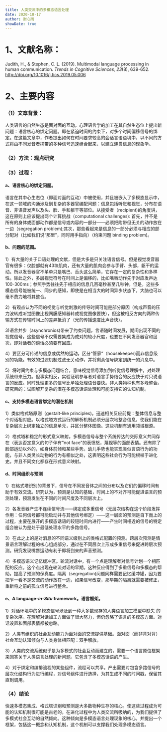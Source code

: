 ```yaml
---
title: 人类交流中的多模态语言处理
date: 2020-10-17
author: 谢心雨
showDate: true
---
```


# 1、文献名称：

Judith, H., & Stephen, C. L. (2019). Multimodal language processing in human communication. *Trends in Cognitive Sciences, 23*(8), 639-652. http://doi.org/10.1016/j.tics.2019.05.006

# 2、主要内容

### （1）文章背景：

人类语言的自然生态是面对面的互动。心理语言学的加工在其自然生态位上提出新问题：语言核心的绑定问题。即在紧迫时间的约束下，对多个时间偏移信号的绑定。在这篇文章中，作者提出如何在时间要求较高的会话言语语境中，以不同的方式将由不同发音者携带的多种信号迅速组合起来，以建立连贯信息的现象学。

### （2）方法：观点研究

### （3）过程：

#### a、语言核心的绑定问题。 

语言在其中心生态位（即面对面的互动）中被使用，并且被嵌入了多模态显示中，在这一领域的沟通涉及到复杂的多器官编配问题：信息包括听觉和视觉，分布在语音、非语音发声以及头、脸、手和躯干等部位。从接受者（recipient)的角度讲，这在原则上应该提出两个计算挑战（computational challenges): 首先，并不是所有的身体或面部动作都是信号或内容的一部分——必须把附带但无关的动作放在一边（segregation problem);其次，那些看起来是信息的一部分必须与相应的部分配对（比如我们说“那里”，同时用手指向）（约束问题 binding problem)。

#### b、问题的范围。

1）有大量的关于口语处理的文献，但是大多是只关注语言信号。但是视觉发音器官有很多：仅脸部就有43块肌肉，还有大量的肌肉会参与手臂、头部，躯干的运动。所以发音器官不单单只是嘴巴、舌头这么简单，它存在一定的复杂性和多样性。除此之外，多层视觉符号在时间上是偏移的，比如嘴唇动作先于对应发声达100-300ms；参照手势往往先于相应的信息几百毫秒甚至几秒钟。但是，这些多模态信号能被统一、同步的感知，即使是在相当大的时间异步状态下，大脑也可以毫不费力地将其整合。

2）有观点认为不同的视觉与听觉刺激的传导时间可能是部分原因（构成声音的压力波转成听觉图像比视网膜感知器转成视觉图像要快），但这被相反方向的两种传输方式在传输时间上的差异抵消了（光的传播速度比声音快）。

3)语言并步（asynchronios)带来了约束问题，言语随时间发展，期间出现不同的视觉信号，这些信号不仅需要集成为成对的较小尺度，也要在不同发音器官和层次，即对话者的谈话必须要有回应。

4）要区分可传递的信息或偶然的运动，区分“管家”（housekeeper)而非信息级别的功能。有效的过滤机制过滤无关动作，并将剩余信号绑定到统一的消息中。

5）将时间约束与多模态问题结合，意味视觉信号添加到听觉信号理解中，对处理系统带来压力。但事实相反，实验证明参与者对语言手势结合的反应快于对只说语言的反应。同时处理更多的信号比单独处理语音要快。非人类物种也有多峰整合。研究目的：试图解开复杂的潜在多模态话语处理和可能支持它的认知机制。

#### c、支持多模态语言绑定的潜在机制

1）类似格式塔原则（gestalt-like principles)。迅速相关反应前提：整体信息与整个对话相对应。以格式塔方式运行的解析机制必须分层次地整合信息，使我们能在复杂层次上绑定独立的信息单元，并区分整体图像。这些机制有通用领域根源。

2）格式塔和稳定的形式意义映射。多模态信号与整个系统传达的交际意义共同存在（表达否定意义的句子伴有“not face"的表愤怒，蔑视等的面部表情。还有除了脸部运动以外的，如身体前倾和某些手势。幼儿手势也能实现类似言语行为的功能，与非人类灵长动物的行为有相似之处，这表明这些社会行为可能根植于进化史。并且不同文化都存在形式意义映射。

#### d、时间组织与预测

1）在格式塔识别的背景下，信号在不同发音体之间的分布以及它们的偏移时间有助于有效交流。研究认为，预测是认知的基础，时间上的不对齐可能促进语言的预测处理，预测发生在不同的时间尺度及不同层次上。

2）各发音器产生不连续信号流——绑定成多重信号（无层次结构在这个阶段发挥作用：任何信号都可能启动并与其他信号绑定）——这一层面的预测是自下而上的过程，主要在展开的多模态话语的较短时间内进行——产生时间相近的信号的特定组合被认为是处于最低处理水平的多路信号。

3）在此之上的是对消息的不同语义级别上的类格式配置的预测。跨层次预测是情景语言理解过程的核心组成部分，通过在不同层次上形成多重信号来促进跨层次预测。研究发现嘴唇运动有利于即将到来的声音预测。

4）多模态语义记忆缓冲区。轮流对话中，有一个点是理解者对信号计划一个相匹配的反应。这个点出现在轮流对话的早期。这种反应得到了多重信号和多模态的帮助，提高了预测的保真度。隔离（segregation)问题同样需要记忆缓冲罐，因为要把乍一看不是交流的动作放在一边，如果信号改变，那早期的隔离就需要被修正，重新将之前的孤立信号进行整合。

#### e、A language-*in*-*Situ* framework。语言框架。

1）对话环境中的多模态信号涉及到一种大多数现存的人类语言加工模型中缺失 的复杂次序。在理解对话加工方面做了很大努力，但仍忽略了语言的多模态方面。对话设置和面部表情都被忽略。

2）人类有组织的社会互动能力为面对面的交流提供基础。面对面（而非背对背）社会互动认知倾向与人类身体相匹配：双手解放。

3）人类的交流系统似乎是为多模式的社会互动而建立的，需要一个语言原位框架来回答关于人类语言处理的新问题。它包含了多模态话语的产生。

4）对于绑定和编排流程的某些组件，流程可以共享。产出需要对包含多路信号的层次化结构行为进行编程，对信号组件进行选择，为其生成不同的时间戳，保留其直到调用。

### （4）结论

​	快速多模态集成、格式塔识别和预测是大多数物种生存的核心。使这些过程成为可能的认知机制很可能是古老的，在进化过程中为人类交流所吸纳的，为我们提供了多模式社会互动的自然倾向。这种倾向是多模态语言处理现象的核心，并提出一个框架，包括这一概念和认知机制，这个机制可以支撑我们处理多模态语言。
